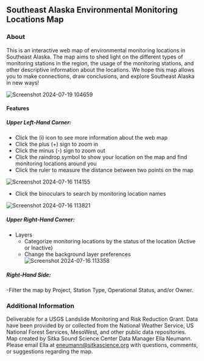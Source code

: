 ## Southeast Alaska Environmental Monitoring Locations Map

### About
This is an interactive web map of environmental monitoring locations in Southeast Alaska. The map aims to shed light on the different types of monitoring stations in the region, the usage of the monitoring stations, and other descriptive information about the locations. We hope this map allows you to make connections, draw conclusions, and explore Southeast Alaska in new ways! 

![Screenshot 2024-07-19 104659](https://github.com/user-attachments/assets/1bb9f971-0174-49b4-b1fc-11cec04eaf24)

#### Features
##### Upper Left-Hand Corner: 
- Click the (i) icon to see more information about the web map
- Click the plus (+) sign to zoom in
- Click the minus (-) sign to zoom out
- Click the raindrop symbol to show your location on the map and find monitoring locations around you
- Click the ruler to measure the distance between two points on the map
  
![Screenshot 2024-07-16 114155](https://github.com/user-attachments/assets/33991910-5859-4267-b350-fe167f599be5)

- Click the binoculars to search by monitoring location names
  
![Screenshot 2024-07-16 113821](https://github.com/user-attachments/assets/e30fc4f9-23ab-42ff-8a9e-fff353a96230)

##### Upper Right-Hand Corner:
- Layers
  - Categorize monitoring locations by the status of the location (Active or Inactive)
  - Change the background layer preferences
![Screenshot 2024-07-16 113358](https://github.com/user-attachments/assets/fac6a86f-69ba-4ec8-9302-69a998fb52f9)

##### Right-Hand Side:
-Filter the map by Project, Station Type, Operational Status, and/or Owner.

### Additional Information
Deliverable for a USGS Landslide Monitoring and Risk Reduction Grant. Data have been provided by or collected from the National Weather Service, US National Forest Services, MesoWest, and other public data repositories. Map created by Sitka Sound Science Center Data Manager Ella Neumann. Please email Ella at eneumann@sitkascience.org with questions, comments, or suggestions regarding the map. 
